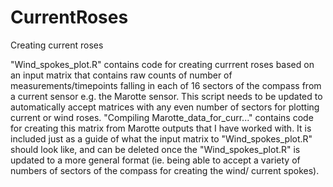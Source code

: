 # CurrentRoses
Creating current roses

"Wind_spokes_plot.R" contains code for creating currrent roses based on an input matrix that contains raw counts of number of measurements/timepoints falling in each of 16 sectors of the compass from a current sensor e.g. the Marotte sensor. This script needs to be updated to automatically accept matrices with any even number of sectors for plotting current or wind roses.
"Compiling Marotte_data_for_curr..." contains code for creating this matrix from Marotte outputs that I have worked with. It is included just as a guide of what the input matrix to "Wind_spokes_plot.R" should look like, and can be deleted once the "Wind_spokes_plot.R" is updated to a more general format (ie. being able to accept a variety of numbers of sectors of the compass for creating the wind/ current spokes). 
